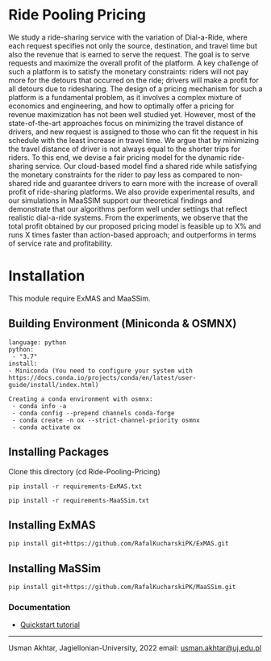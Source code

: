 # Ride Pooling Pricing

We study a ride-sharing service with the variation of Dial-a-Ride, where each request specifies not only the source, destination, and travel time but also the revenue that is earned to serve the request. The goal is to serve requests and maximize the overall profit of the platform. A key challenge of such a platform is to satisfy the monetary constraints: riders will not pay more for the detours that occurred on the ride; drivers will make a profit for all detours due to ridesharing. The design of a pricing mechanism for such a platform is a fundamental problem, as it involves a complex mixture of economics and engineering, and how to optimally offer a pricing for revenue maximization has not been well studied yet. However, most of the state-of-the-art approaches focus on minimizing the travel distance of drivers, and new request is assigned to those who can fit the request in his schedule with the least increase in travel time. We argue that by minimizing the travel distance of driver is not always equal to the shorter trips for riders. To this end, we devise a fair pricing model for the dynamic ride-sharing service. Our cloud-based model find a shared ride while satisfying the monetary constraints for the rider to pay less as compared to non-shared ride and guarantee drivers to earn more with the increase of overall profit of ride-sharing platforms. We also provide experimental results, and our simulations in MaaSSIM support our theoretical findings and demonstrate that our algorithms perform well under settings that reflect realistic dial-a-ride systems. From the experiments, we observe that the total profit obtained by our proposed pricing model is feasible up to X\%  and runs X times faster than action-based approach; and outperforms in terms of service rate and profitability.

# Installation
This module require ExMAS and MaaSSim. 

## Building Environment (Miniconda & OSMNX)

```
language: python
python:
 - "3.7"
install:
- Miniconda (You need to configure your system with https://docs.conda.io/projects/conda/en/latest/user-guide/install/index.html)

Creating a conda environment with osmnx:
 - conda info -a
 - conda config --prepend channels conda-forge
 - conda create -n ox --strict-channel-priority osmnx
 - conda activate ox
 ```
 
 ## Installing Packages 
 
 Clone this directory (cd Ride-Pooling-Pricing)
 ```
 pip install -r requirements-ExMAS.txt
 ```
 ```
 pip install -r requirements-MaaSSim.txt
```

## Installing ExMAS

```
pip install git+https://github.com/RafalKucharskiPK/ExMAS.git
```

## Installing MaSSim

```
pip install git+https://github.com/RafalKucharskiPK/MaaSSim.git
```

### Documentation

* [Quickstart tutorial](https://github.com/RafalKucharskiPK/ExMAS/blob/master/ExMAS/notebooks/ExMAS.ipynb)


----
Usman Akhtar, Jagiellonian-University, 2022 email: usman.akhtar@uj.edu.pl








